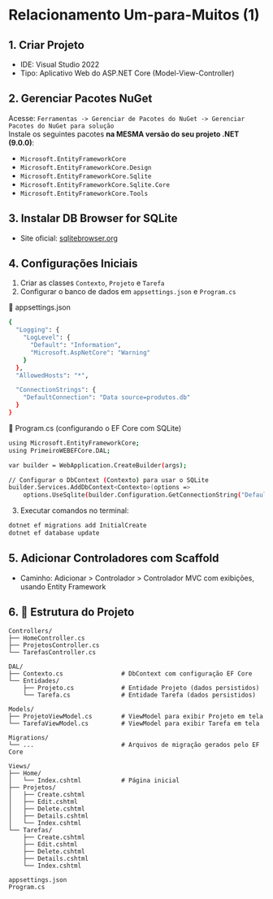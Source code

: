 # Relacionamento Um-para-Muitos (1)

## 1. Criar Projeto
- IDE: Visual Studio 2022
- Tipo: Aplicativo Web do ASP.NET Core (Model-View-Controller)

## 2. Gerenciar Pacotes NuGet

Acesse: `Ferramentas -> Gerenciar de Pacotes do NuGet -> Gerenciar Pacotes do NuGet para solução`  
Instale os seguintes pacotes **na MESMA versão do seu projeto .NET (9.0.0)**:

- `Microsoft.EntityFrameworkCore`
- `Microsoft.EntityFrameworkCore.Design`
- `Microsoft.EntityFrameworkCore.Sqlite`
- `Microsoft.EntityFrameworkCore.Sqlite.Core`
- `Microsoft.EntityFrameworkCore.Tools`

## 3. Instalar DB Browser for SQLite

- Site oficial: [sqlitebrowser.org](https://sqlitebrowser.org)

## 4. Configurações Iniciais

1. Criar as classes `Contexto`, `Projeto` e `Tarefa`
2. Configurar o banco de dados em `appsettings.json` e `Program.cs`
   
📄 appsettings.json
```bash
{
  "Logging": {
    "LogLevel": {
      "Default": "Information",
      "Microsoft.AspNetCore": "Warning"
    }
  },
  "AllowedHosts": "*",

  "ConnectionStrings": {
    "DefaultConnection": "Data source=produtos.db"
  }
}
```

📄 Program.cs (configurando o EF Core com SQLite)
```bash
using Microsoft.EntityFrameworkCore;
using PrimeiroWEBEFCore.DAL;

var builder = WebApplication.CreateBuilder(args);

// Configurar o DbContext (Contexto) para usar o SQLite
builder.Services.AddDbContext<Contexto>(options =>
    options.UseSqlite(builder.Configuration.GetConnectionString("DefaultConnection")));
```
    
3. Executar comandos no terminal:

```bash
dotnet ef migrations add InitialCreate
dotnet ef database update
```

## 5. Adicionar Controladores com Scaffold

- Caminho: Adicionar > Controlador > Controlador MVC com exibições, usando Entity Framework

## 6. 📁 Estrutura do Projeto


```text
Controllers/
├── HomeController.cs
├── ProjetosController.cs
└── TarefasController.cs

DAL/
├── Contexto.cs                # DbContext com configuração EF Core
└── Entidades/
    ├── Projeto.cs             # Entidade Projeto (dados persistidos)
    └── Tarefa.cs              # Entidade Tarefa (dados persistidos)

Models/
├── ProjetoViewModel.cs        # ViewModel para exibir Projeto em tela 
└── TarefaViewModel.cs         # ViewModel para exibir Tarefa em tela 

Migrations/
└── ...                        # Arquivos de migração gerados pelo EF Core

Views/
├── Home/
│   └── Index.cshtml           # Página inicial
├── Projetos/
│   ├── Create.cshtml
│   ├── Edit.cshtml
│   ├── Delete.cshtml
│   ├── Details.cshtml
│   └── Index.cshtml
└── Tarefas/
    ├── Create.cshtml
    ├── Edit.cshtml
    ├── Delete.cshtml
    ├── Details.cshtml
    └── Index.cshtml

appsettings.json
Program.cs
